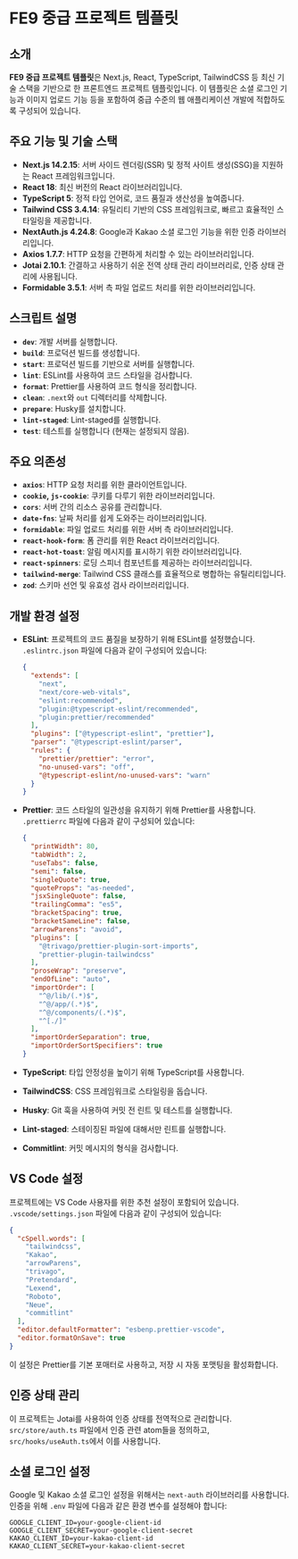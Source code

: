 # FE9 중급 프로젝트 템플릿

## 소개

**FE9 중급 프로젝트 템플릿**은 Next.js, React, TypeScript, TailwindCSS 등 최신 기술 스택을 기반으로 한 프론트엔드 프로젝트 템플릿입니다. 이 템플릿은 소셜 로그인 기능과 이미지 업로드 기능 등을 포함하여 중급 수준의 웹 애플리케이션 개발에 적합하도록 구성되어 있습니다.

## 주요 기능 및 기술 스택

- **Next.js 14.2.15**: 서버 사이드 렌더링(SSR) 및 정적 사이트 생성(SSG)을 지원하는 React 프레임워크입니다.
- **React 18**: 최신 버전의 React 라이브러리입니다.
- **TypeScript 5**: 정적 타입 언어로, 코드 품질과 생산성을 높여줍니다.
- **Tailwind CSS 3.4.14**: 유틸리티 기반의 CSS 프레임워크로, 빠르고 효율적인 스타일링을 제공합니다.
- **NextAuth.js 4.24.8**: Google과 Kakao 소셜 로그인 기능을 위한 인증 라이브러리입니다.
- **Axios 1.7.7**: HTTP 요청을 간편하게 처리할 수 있는 라이브러리입니다.
- **Jotai 2.10.1**: 간결하고 사용하기 쉬운 전역 상태 관리 라이브러리로, 인증 상태 관리에 사용됩니다.
- **Formidable 3.5.1**: 서버 측 파일 업로드 처리를 위한 라이브러리입니다.

## 스크립트 설명

- **`dev`**: 개발 서버를 실행합니다.
- **`build`**: 프로덕션 빌드를 생성합니다.
- **`start`**: 프로덕션 빌드를 기반으로 서버를 실행합니다.
- **`lint`**: ESLint를 사용하여 코드 스타일을 검사합니다.
- **`format`**: Prettier를 사용하여 코드 형식을 정리합니다.
- **`clean`**: `.next`와 `out` 디렉터리를 삭제합니다.
- **`prepare`**: Husky를 설치합니다.
- **`lint-staged`**: Lint-staged를 실행합니다.
- **`test`**: 테스트를 실행합니다 (현재는 설정되지 않음).

## 주요 의존성

- **`axios`**: HTTP 요청 처리를 위한 클라이언트입니다.
- **`cookie`, `js-cookie`**: 쿠키를 다루기 위한 라이브러리입니다.
- **`cors`**: 서버 간의 리소스 공유를 관리합니다.
- **`date-fns`**: 날짜 처리를 쉽게 도와주는 라이브러리입니다.
- **`formidable`**: 파일 업로드 처리를 위한 서버 측 라이브러리입니다.
- **`react-hook-form`**: 폼 관리를 위한 React 라이브러리입니다.
- **`react-hot-toast`**: 알림 메시지를 표시하기 위한 라이브러리입니다.
- **`react-spinners`**: 로딩 스피너 컴포넌트를 제공하는 라이브러리입니다.
- **`tailwind-merge`**: Tailwind CSS 클래스를 효율적으로 병합하는 유틸리티입니다.
- **`zod`**: 스키마 선언 및 유효성 검사 라이브러리입니다.

## 개발 환경 설정

- **ESLint**: 프로젝트의 코드 품질을 보장하기 위해 ESLint를 설정했습니다. `.eslintrc.json` 파일에 다음과 같이 구성되어 있습니다:

  ```json
  {
    "extends": [
      "next",
      "next/core-web-vitals",
      "eslint:recommended",
      "plugin:@typescript-eslint/recommended",
      "plugin:prettier/recommended"
    ],
    "plugins": ["@typescript-eslint", "prettier"],
    "parser": "@typescript-eslint/parser",
    "rules": {
      "prettier/prettier": "error",
      "no-unused-vars": "off",
      "@typescript-eslint/no-unused-vars": "warn"
    }
  }
  ```

- **Prettier**: 코드 스타일의 일관성을 유지하기 위해 Prettier를 사용합니다. `.prettierrc` 파일에 다음과 같이 구성되어 있습니다:

  ```json
  {
    "printWidth": 80,
    "tabWidth": 2,
    "useTabs": false,
    "semi": false,
    "singleQuote": true,
    "quoteProps": "as-needed",
    "jsxSingleQuote": false,
    "trailingComma": "es5",
    "bracketSpacing": true,
    "bracketSameLine": false,
    "arrowParens": "avoid",
    "plugins": [
      "@trivago/prettier-plugin-sort-imports",
      "prettier-plugin-tailwindcss"
    ],
    "proseWrap": "preserve",
    "endOfLine": "auto",
    "importOrder": [
      "^@/lib/(.*)$",
      "^@/app/(.*)$",
      "^@/components/(.*)$",
      "^[./]"
    ],
    "importOrderSeparation": true,
    "importOrderSortSpecifiers": true
  }
  ```

- **TypeScript**: 타입 안정성을 높이기 위해 TypeScript를 사용합니다.
- **TailwindCSS**: CSS 프레임워크로 스타일링을 돕습니다.
- **Husky**: Git 훅을 사용하여 커밋 전 린트 및 테스트를 실행합니다.
- **Lint-staged**: 스테이징된 파일에 대해서만 린트를 실행합니다.
- **Commitlint**: 커밋 메시지의 형식을 검사합니다.

## VS Code 설정

프로젝트에는 VS Code 사용자를 위한 추천 설정이 포함되어 있습니다. `.vscode/settings.json` 파일에 다음과 같이 구성되어 있습니다:

```json
{
  "cSpell.words": [
    "tailwindcss",
    "Kakao",
    "arrowParens",
    "trivago",
    "Pretendard",
    "Lexend",
    "Roboto",
    "Neue",
    "commitlint"
  ],
  "editor.defaultFormatter": "esbenp.prettier-vscode",
  "editor.formatOnSave": true
}
```

이 설정은 Prettier를 기본 포매터로 사용하고, 저장 시 자동 포맷팅을 활성화합니다.

## 인증 상태 관리

이 프로젝트는 Jotai를 사용하여 인증 상태를 전역적으로 관리합니다. `src/store/auth.ts` 파일에서 인증 관련 atom들을 정의하고, `src/hooks/useAuth.ts`에서 이를 사용합니다.

## 소셜 로그인 설정

Google 및 Kakao 소셜 로그인 설정을 위해서는 `next-auth` 라이브러리를 사용합니다. 인증을 위해 `.env` 파일에 다음과 같은 환경 변수를 설정해야 합니다:

```
GOOGLE_CLIENT_ID=your-google-client-id
GOOGLE_CLIENT_SECRET=your-google-client-secret
KAKAO_CLIENT_ID=your-kakao-client-id
KAKAO_CLIENT_SECRET=your-kakao-client-secret
```
